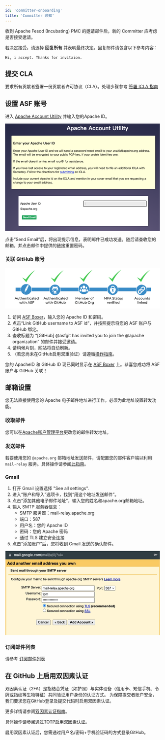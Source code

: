 ```yaml
---
id: 'committer-onboarding'
title: 'Committer 须知'
---
```


收到 Apache Fesod (Incubating) PMC 的邀请邮件后，新的 Committer 应考虑是否接受邀请。

若决定接受，请选择 **回复所有** 并表明最终决定。回复邮件请包含以下参考内容：

```text
Hi, i accept. Thanks for invitaion.
```

## 提交 CLA

要求所有贡献者签署一份贡献者许可协议（CLA）。处理步骤参考 [签署 ICLA 指南](./icla.md)

## 设置 ASF 账号

进入 [Apache Account Utility](https://id.apache.org/reset/enter) 并输入您的Apache ID。

![Reset Password](/img/community/reset-passwd.png)

点击“Send Email”后，将出现提示信息，表明邮件已成功发送。随后请查收您的邮箱，并点击邮件中提供的链接重置密码。

### 关联 GitHub 账号

![Link GitHub](/img/community/link-github.png)

1. 访问 [ASF Boxer](https://gitbox.apache.org/boxer/)，输入您的 Apache ID 和密码。
2. 点击“Link GitHub username to ASF id”，并按照提示将您的 ASF 账户与 GitHub 绑定。
3. 查收标题为 “[GitHub] @asfgit has invited you to join the @apache organization” 的邮件并接受邀请。
4. 请稍候片刻，网站将自动刷新。
5. （若您尚未在GitHub启用双重验证）请遵循[操作指南](https://docs.github.com/en/authentication/securing-your-account-with-two-factor-authentication-2fa/configuring-two-factor-authentication)。

您的 ApacheID 和 GitHub ID 现已同时显示在 [ASF Boxer](https://gitbox.apache.org/boxer/) 上。恭喜您成功将 ASF 账户与 GitHub 关联！

## 邮箱设置

您无法直接使用您的 Apache 电子邮件地址进行工作。必须为此地址设置转发功能。

### 收取邮件

您可以在[Apache账户管理平台](https://id.apache.org/)更改您的邮件转发地址。

### 发送邮件

若要使用您的 `@apache.org` 邮箱地址发送邮件，请配置您的邮件客户端以利用 `mail-relay` 服务。具体操作请参阅[此指南](https://infra.apache.org/committer-email.html)。

### Gmail

1. 打开 Gmail 设置选择 "See all settings".
2. 进入“账户和导入”选项卡，找到“用这个地址发送邮件”。
3. 点击“添加其他电子邮件地址”，输入您的姓名和apache.org邮箱地址。
4. 输入 SMTP 服务器信息：
    - SMTP 服务器：mail-relay.apache.org
    - 端口：587
    - 用户名：您的 Apache ID
    - 密码：您的 Apache 密码
    - 通过 TLS 建立安全连接
5. 点击“添加账户”后，您将收到 Gmail 发送的确认邮件。

![Gmail Setting](/img/community/gmail-setting.png)

### 订阅邮件列表

请参考 [订阅邮件列表](../index.md#how-to-subscribe-to-a-mailing-list)

## 在 GitHub 上启用双因素认证

双因素认证（2FA）是指结合凭证（如护照）与实体设备（信用卡、短信手机、令牌或指纹等生物特征）共同验证用户身份的认证方式。
为保障提交者账户安全，我们要求您在GitHub登录及提交代码时启用双因素认证。

更多详情请参阅[双因素认证指南](https://help.github.com/articles/requiring-two-factor-authentication-in-your-organization/)。

具体操作请参阅[通过TOTP启用双因素认证](https://help.github.com/articles/configuring-two-factor-authentication-via-a-totp-mobile-app/)。

启用双因素认证后，您需通过用户名/密码+手机验证码的方式登录GitHub。
